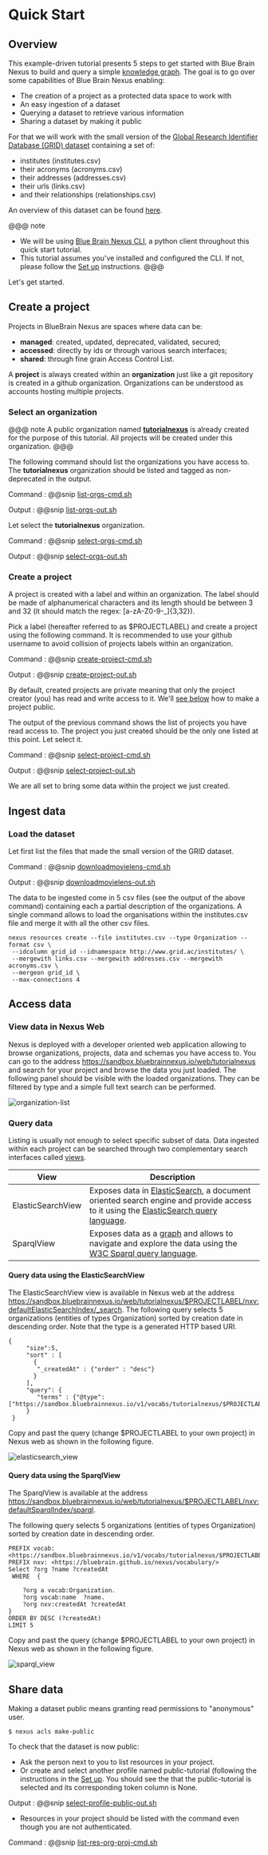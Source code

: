 
# Quick Start


## Overview

This example-driven tutorial presents 5 steps to get started with Blue Brain Nexus to build and query a simple [knowledge graph](../../knowledge-graph/thinking-in-graph.html).
The goal is to go over some capabilities of Blue Brain Nexus enabling:

* The creation of a project as a protected data space to work with
* An easy ingestion of a dataset
* Querying a dataset to retrieve various information
* Sharing a dataset by making it public

For that we will work with the small version of the [Global Research Identifier Database (GRID) dataset](https://www.grid.ac/) containing a set of:

* institutes (institutes.csv)
* their acronyms (acronyms.csv)
* their addresses (addresses.csv)
* their urls  (links.csv)
* and their relationships (relationships.csv)

An overview of this dataset can be found [here](../dataset/index.html).

@@@ note
* We will be using [Blue Brain Nexus CLI](https://github.com/BlueBrain/nexus-cli), a python client throughout this quick start tutorial.
* This tutorial assumes you've installed and configured the CLI. If not, please follow the [Set up](../setup/index.html) instructions.
@@@

Let's get started.


## Create a project

Projects in BlueBrain Nexus are spaces where data can be:

* **managed**: created, updated, deprecated, validated, secured;
* **accessed**: directly by ids or through various search interfaces;
* **shared**: through fine grain Access Control List.

A **project** is always created within an **organization** just like a git repository is created in a github organization. Organizations can be understood as accounts hosting multiple projects.

### Select an organization

@@@ note
A public organization named **[tutorialnexus](https://sandbox.bluebrainnexus.io/web/tutorialnexus)** is already created for the purpose of this tutorial. All projects will be created under this organization.
@@@

The following command should list the organizations you have access to. The **tutorialnexus** organization should be listed and tagged as non-deprecated in the output.

Command
:   @@snip [list-orgs-cmd.sh](../assets/list-orgs-cmd.sh)

Output
:   @@snip [list-orgs-out.sh](../assets/list-orgs-out.sh)


Let select the **tutorialnexus** organization.

Command
:   @@snip [select-orgs-cmd.sh](../assets/select-orgs-cmd.sh)

Output
:   @@snip [select-orgs-out.sh](../assets/select-orgs-out.sh)


### Create a project

A project is created with a label and within an organization. The label should be made of alphanumerical characters and its length should be between 3 and 32 (it should match the regex: [a-zA-Z0-9-_]{3,32}).

Pick a label (hereafter referred to as $PROJECTLABEL) and create a project using the following command.
It is recommended to use your github username to avoid collision of projects labels within an organization.

Command
:   @@snip [create-project-cmd.sh](../assets/create-project-cmd.sh)

Output
:   @@snip [create-project-out.sh](../assets/create-project-out.sh)

By default, created projects are private meaning that only the project creator (you) has read and write access to it. We'll [see below](#share-data) how to make a project public.

The output of the previous command shows the list of projects you have read access to. The project you just created should be the only one listed at this point. Let select it.

Command
:   @@snip [select-project-cmd.sh](../assets/select-project-cmd.sh)

Output
:   @@snip [select-project-out.sh](../assets/select-project-out.sh)

We are all set to bring some data within the project we just created.

## Ingest data


### Load the dataset

Let first list the files that made the small version of the GRID dataset.

Command
:   @@snip [downloadmovielens-cmd.sh](../assets/downloadmovielens-cmd.sh)

Output
:   @@snip [downloadmovielens-out.sh](../assets/downloadmovielens-out.sh)


The data to be ingested come in 5 csv files (see the output of the above command) containing each a partial description of the organizations. A single command allows
to load the organisations within the institutes.csv file and merge it with all the other csv files.

```shell
nexus resources create --file institutes.csv --type Organization --format csv \
 --idcolumn grid_id --idnamespace http://www.grid.ac/institutes/ \
 --mergewith links.csv --mergewith addresses.csv --mergewith acronyms.csv \
 --mergeon grid_id \
 --max-connections 4
```


## Access data

### View data in Nexus Web

Nexus is deployed with a developer oriented web application allowing to browse organizations, projects, data and schemas you have access to.
You can go to the address https://sandbox.bluebrainnexus.io/web/tutorialnexus and search for your project and browse the data you just loaded. The following panel should be visible with the loaded organizations. They can be filtered by type and a simple full text search can be performed.

![organization-list](../assets/organization_list.png)


### Query data

Listing is usually not enough to select specific subset of data. Data ingested within each project can be searched through two complementary search interfaces called [views](../../../api/1.0/kg/kg-views-api.md).

View              | Description
------------------|---------------
ElasticSearchView | Exposes data in [ElasticSearch](https://www.elastic.co/products/elasticsearch), a document oriented search engine and provide access to it using the [ElasticSearch query language](https://www.elastic.co/guide/en/elasticsearch/reference/current/search-request-body.html).
SparqlView        | Exposes data as a [graph](../../knowledge-graph/thinking-in-graph.html) and allows to navigate and explore the data using the [W3C Sparql query language](../../knowledge-graph/querying-knowledge-graph.html).

#### Query data using the ElasticSearchView

The ElasticSearchView view is available in Nexus web at the address https://sandbox.bluebrainnexus.io/web/tutorialnexus/$PROJECTLABEL/nxv:defaultElasticSearchIndex/_search.
The following query selects 5 organizations (entities of types Organization) sorted by creation date in descending order. Note that the type is a generated HTTP based URI.

```
{
     "size":5,
     "sort" : [
       {
        "_createdAt" : {"order" : "desc"}
       }
     ],
     "query": {
     	"terms" : {"@type":["https://sandbox.bluebrainnexus.io/v1/vocabs/tutorialnexus/$PROJECTLABEL/Organization"]}
     }
 }

```

Copy and past the query (change $PROJECTLABEL to your own project) in Nexus web as shown in the following figure.

![elasticsearch_view](../assets/elasticsearch_view.png)


#### Query data using the SparqlView

The SparqlView is available at the address https://sandbox.bluebrainnexus.io/web/tutorialnexus/$PROJECTLABEL/nxv:defaultSparqlIndex/sparql.

The following query selects 5 organizations (entities of types Organization) sorted by creation date in descending order.

```
PREFIX vocab: <https://sandbox.bluebrainnexus.io/v1/vocabs/tutorialnexus/$PROJECTLABEL/>
PREFIX nxv: <https://bluebrain.github.io/nexus/vocabulary/>
Select ?org ?name ?createdAt
 WHERE  {

    ?org a vocab:Organization.
    ?org vocab:name  ?name.
    ?org nxv:createdAt ?createdAt
}
ORDER BY DESC (?createdAt)
LIMIT 5
```

Copy and past the query (change $PROJECTLABEL to your own project) in Nexus web as shown in the following figure.

![sparql_view](../assets/sparql_view.png)

## Share data

Making a dataset public means granting read permissions to "anonymous" user.

```shell
$ nexus acls make-public
```

To check that the dataset is now public:

* Ask the person next to you to list resources in your project.
* Or create and select another profile named public-tutorial (following the instructions in the [Set up](../setup/index.html).
You should see the that the public-tutorial is selected and its corresponding token column is None.

Output
:   @@snip [select-profile-public-out.sh](../assets/select-profile-public-out.sh)


* Resources in your project should be listed with the command even though you are not authenticated.

Command
:   @@snip [list-res-org-proj-cmd.sh](../assets/list-res-org-proj-cmd.sh)
